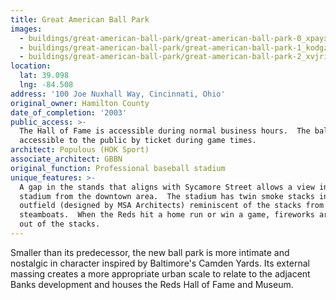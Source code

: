 ```yaml
---
title: Great American Ball Park
images:
  - buildings/great-american-ball-park/great-american-ball-park-0_xpayxf
  - buildings/great-american-ball-park/great-american-ball-park-1_kodgz5
  - buildings/great-american-ball-park/great-american-ball-park-2_xvjriz
location:
  lat: 39.098
  lng: -84.508
address: '100 Joe Nuxhall Way, Cincinnati, Ohio'
original_owner: Hamilton County
date_of_completion: '2003'
public_access: >-
  The Hall of Fame is accessible during normal business hours.  The ballpark is
  accessible to the public by ticket during game times.
architect: Populous (HOK Sport)
associate_architect: GBBN
original_function: Professional baseball stadium
unique_features: >-
  A gap in the stands that aligns with Sycamore Street allows a view into the
  stadium from the downtown area.  The stadium has twin smoke stacks in the
  outfield (designed by MSA Architects) reminiscent of the stacks from
  steamboats.  When the Reds hit a home run or win a game, fireworks are shot
  out of the stacks.
---
```


Smaller than its predecessor, the new ball park is more intimate and nostalgic in character inspired by Baltimore's Camden Yards. Its external massing creates a more appropriate urban scale to relate to the adjacent Banks development and houses the Reds Hall of Fame and Museum.
